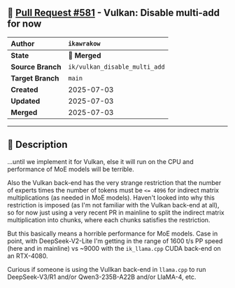 ## 🔀 [Pull Request #581](https://github.com/ikawrakow/ik_llama.cpp/pull/581) - Vulkan: Disable multi-add for now

| **Author** | `ikawrakow` |
| :--- | :--- |
| **State** | 🔀 **Merged** |
| **Source Branch** | `ik/vulkan_disable_multi_add` |
| **Target Branch** | `main` |
| **Created** | 2025-07-03 |
| **Updated** | 2025-07-03 |
| **Merged** | 2025-07-03 |

---

## 📄 Description

...until we implement it for Vulkan, else it will run on the CPU and performance of MoE models will be terrible.

Also the Vulkan back-end has the very strange restriction that the number of experts times the number of tokens must be `<= 4096` for indirect matrix multiplications (as needed in MoE models). Haven't looked into why this restriction is imposed (as I'm not familiar with the Vulkan back-end  at all), so for now just using a very recent PR in mainline to split the indirect matrix multiplication into chunks, where each chunks satisfies the restriction.

But this basically means a horrible performance for MoE models. Case in point, with DeepSeek-V2-Lite I'm getting in the range of 1600 t/s PP speed (here and in mainline) vs ~9000 with the `ik_llama.cpp` CUDA back-end on an RTX-4080.  

Curious if someone is using the Vullkan back-end in `llama.cpp` to run DeepSeek-V3/R1 and/or Qwen3-235B-A22B and/or LlaMA-4, etc.
